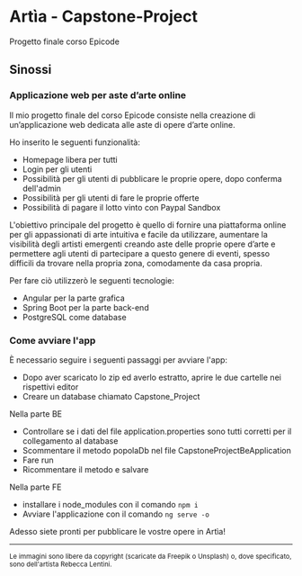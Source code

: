 # Artìa - Capstone-Project
Progetto finale corso Epicode

## Sinossi
### Applicazione web per aste d’arte online
Il mio progetto finale del corso Epicode consiste nella creazione di un’applicazione web dedicata alle aste di opere d’arte online.  
  
Ho inserito le seguenti funzionalità:
<ul>
  <li>Homepage libera per tutti</li>
  <li>Login per gli utenti</li>
  <li>Possibilità per gli utenti di pubblicare le proprie opere, dopo conferma dell'admin</li>
  <li>Possibilità per gli utenti di fare le proprie offerte</li>
  <li>Possibilità di pagare il lotto vinto con Paypal Sandbox</li>
</ul>  
  
L'obiettivo principale del progetto è quello di fornire una piattaforma online per gli appassionati di arte intuitiva e facile da utilizzare, aumentare la visibilità degli artisti emergenti creando aste delle proprie opere d’arte e permettere agli utenti di partecipare a questo genere di eventi, spesso difficili da trovare nella propria zona, comodamente da casa propria.  
  
Per fare ciò utilizzerò le seguenti tecnologie:
<ul>
  <li>Angular per la parte grafica</li>
  <li>Spring Boot per la parte back-end</li>
  <li>PostgreSQL come database</li>
</ul>
  
### Come avviare l'app
È necessario seguire i seguenti passaggi per avviare l'app:

<ul>
  <li>Dopo aver scaricato lo zip ed averlo estratto, aprire le due cartelle nei rispettivi editor</li>
  <li>Creare un database chiamato Capstone_Project</li>
</ul>
  
Nella parte BE
<ul>
  <li>Controllare se i dati del file application.properties sono tutti corretti per il collegamento al database</li>
  <li>Scommentare il metodo popolaDb nel file CapstoneProjectBeApplication</li>
  <li>Fare run</li>
  <li>Ricommentare il metodo e salvare</li>
</ul>
  
Nella parte FE
<ul>
  <li>installare i node_modules con il comando <code>npm i</code></li>
  <li>Avviare l'applicazione con il comando <code>ng serve -o</code></li>
</ul>

Adesso siete pronti per pubblicare le vostre opere in Artìa!
  
  
--------------------------------------------------------------------------------------------------------------------------------------
  
<small>Le immagini sono libere da copyright (scaricate da Freepik o Unsplash) o, dove specificato, sono dell'artista Rebecca Lentini.</small>
